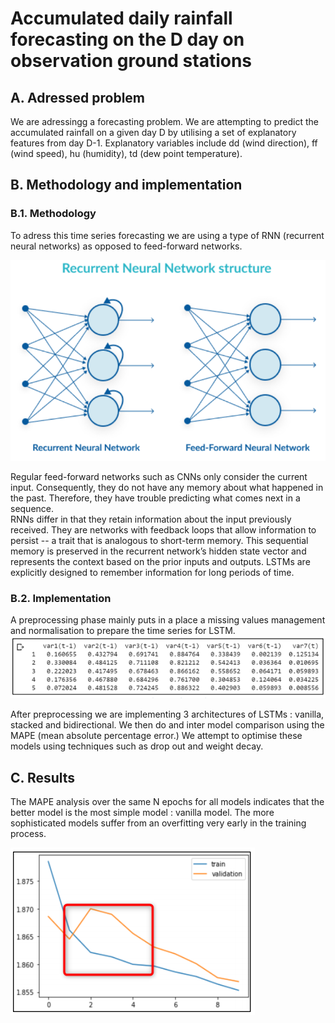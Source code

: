 # Accumulated daily rainfall forecasting on the D day on observation ground stations

## A. Adressed problem 
We are adressingg a forecasting problem. We are attempting to predict the accumulated rainfall on a given day D by utilising a set of explanatory features from day D-1. Explanatory variables include dd (wind direction), ff (wind speed), hu (humidity), td (dew point temperature). 

## B. Methodology and implementation

### B.1. Methodology 
To adress this time series forecasting we are using a type of RNN (recurrent neural networks) as opposed to feed-forward networks. <br> 

<img src="images/rnn_arch.PNG"/> 

Regular feed-forward networks such as CNNs only consider the current input. Consequently, they do not have any memory about what happened in the past.  Therefore, they have trouble predicting what comes next in a sequence.  
RNNs differ in that they retain information about the input previously received.  They are networks with feedback loops that allow information to persist -- a trait that is analogous to short-term memory.  This sequential memory is preserved in the recurrent network’s hidden state vector and represents the context based on the prior inputs and outputs. LSTMs are explicitly designed to remember information for long periods of time.

### B.2. Implementation
A preprocessing phase mainly puts in a place a missing values management and normalisation to prepare the time series for LSTM. <br> 
<img src="images/lstm_data.PNG"/> 

After preprocessing we are implementing 3 architectures of LSTMs : vanilla, stacked and bidirectional. We then do and inter model comparison using the MAPE (mean absolute percentage error.) We attempt to optimise these models using techniques such as drop out and weight decay. 

## C. Results 
 The MAPE analysis over the same N epochs for all models indicates that the better model is the most simple model : vanilla model. 
 The more sophisticated models suffer from an overfitting very early in the training process. 
 
<img src="images/overfitting.PNG"/> 
